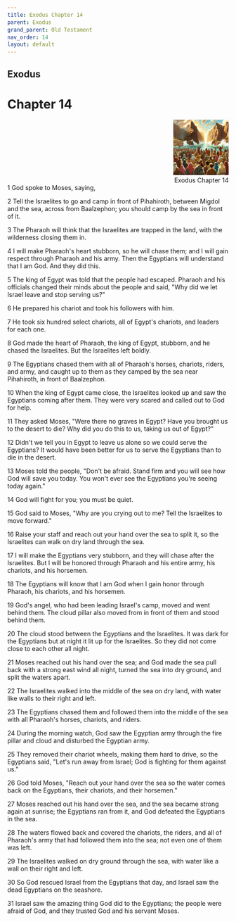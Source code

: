 ```yaml
---
title: Exodus Chapter 14
parent: Exodus
grand_parent: Old Testament
nav_order: 14
layout: default
---
```


## Exodus

# Chapter 14

<div style="clear: both; text-align: right;">
    <img src="/assets/Image/Exodus/500/14.jpg" alt="Exodus Chapter 14" class="chapter-image" style="max-width: 25%; height: auto;"/>
    <figcaption style="font-size: 14px;">Exodus Chapter 14</figcaption>
</div>
1 God spoke to Moses, saying,

2 Tell the Israelites to go and camp in front of Pihahiroth, between Migdol and the sea, across from Baalzephon; you should camp by the sea in front of it.

3 The Pharaoh will think that the Israelites are trapped in the land, with the wilderness closing them in.

4 I will make Pharaoh's heart stubborn, so he will chase them; and I will gain respect through Pharaoh and his army. Then the Egyptians will understand that I am God. And they did this.

5 The king of Egypt was told that the people had escaped. Pharaoh and his officials changed their minds about the people and said, "Why did we let Israel leave and stop serving us?"

6 He prepared his chariot and took his followers with him.

7 He took six hundred select chariots, all of Egypt's chariots, and leaders for each one.

8 God made the heart of Pharaoh, the king of Egypt, stubborn, and he chased the Israelites. But the Israelites left boldly.

9 The Egyptians chased them with all of Pharaoh's horses, chariots, riders, and army, and caught up to them as they camped by the sea near Pihahiroth, in front of Baalzephon.

10 When the king of Egypt came close, the Israelites looked up and saw the Egyptians coming after them. They were very scared and called out to God for help.

11 They asked Moses, "Were there no graves in Egypt? Have you brought us to the desert to die? Why did you do this to us, taking us out of Egypt?"

12 Didn't we tell you in Egypt to leave us alone so we could serve the Egyptians? It would have been better for us to serve the Egyptians than to die in the desert.

13 Moses told the people, "Don't be afraid. Stand firm and you will see how God will save you today. You won't ever see the Egyptians you're seeing today again."

14 God will fight for you; you must be quiet.

15 God said to Moses, "Why are you crying out to me? Tell the Israelites to move forward."

16 Raise your staff and reach out your hand over the sea to split it, so the Israelites can walk on dry land through the sea.

17 I will make the Egyptians very stubborn, and they will chase after the Israelites. But I will be honored through Pharaoh and his entire army, his chariots, and his horsemen.

18 The Egyptians will know that I am God when I gain honor through Pharaoh, his chariots, and his horsemen.

19 God's angel, who had been leading Israel's camp, moved and went behind them. The cloud pillar also moved from in front of them and stood behind them.

20 The cloud stood between the Egyptians and the Israelites. It was dark for the Egyptians but at night it lit up for the Israelites. So they did not come close to each other all night.

21 Moses reached out his hand over the sea; and God made the sea pull back with a strong east wind all night, turned the sea into dry ground, and split the waters apart.

22 The Israelites walked into the middle of the sea on dry land, with water like walls to their right and left.

23 The Egyptians chased them and followed them into the middle of the sea with all Pharaoh's horses, chariots, and riders.

24 During the morning watch, God saw the Egyptian army through the fire pillar and cloud and disturbed the Egyptian army.

25 They removed their chariot wheels, making them hard to drive, so the Egyptians said, "Let's run away from Israel; God is fighting for them against us."

26 God told Moses, "Reach out your hand over the sea so the water comes back on the Egyptians, their chariots, and their horsemen."

27 Moses reached out his hand over the sea, and the sea became strong again at sunrise; the Egyptians ran from it, and God defeated the Egyptians in the sea.

28 The waters flowed back and covered the chariots, the riders, and all of Pharaoh's army that had followed them into the sea; not even one of them was left.

29 The Israelites walked on dry ground through the sea, with water like a wall on their right and left.

30 So God rescued Israel from the Egyptians that day, and Israel saw the dead Egyptians on the seashore.

31 Israel saw the amazing thing God did to the Egyptians; the people were afraid of God, and they trusted God and his servant Moses.


